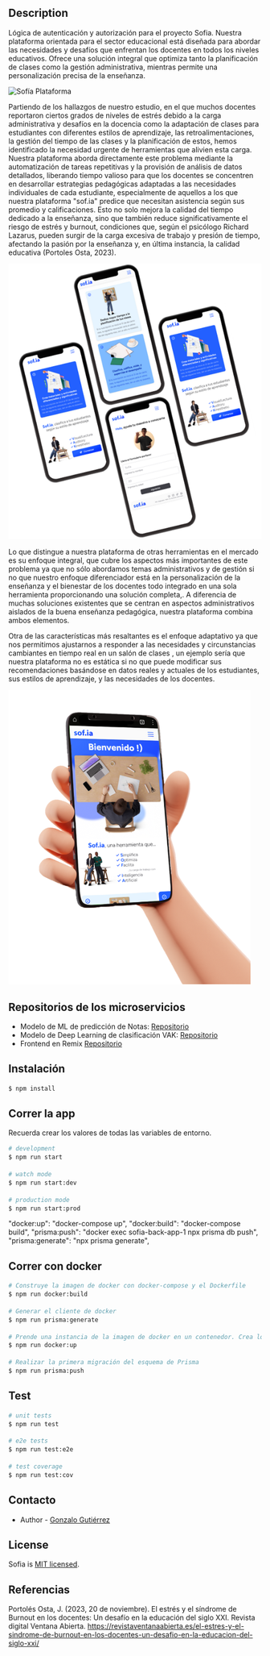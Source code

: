   <!--[![Backers on Open Collective](https://opencollective.com/nest/backers/badge.svg)](https://opencollective.com/nest#backer)
  [![Sponsors on Open Collective](https://opencollective.com/nest/sponsors/badge.svg)](https://opencollective.com/nest#sponsor)-->

## Description

Lógica de autenticación y autorización para el proyecto Sofia.
Nuestra plataforma orientada para el sector educacional está diseñada para abordar las necesidades y desafíos que enfrentan los docentes en todos los niveles educativos. Ofrece una solución integral que optimiza tanto la planificación de clases como la gestión administrativa, mientras permite una personalización precisa de la enseñanza.

![Sofía Plataforma](./public/SofíaBanner.png)

Partiendo de los hallazgos de nuestro estudio, en el que muchos docentes reportaron ciertos grados de niveles de estrés debido a la carga administrativa y desafíos en la docencia como la adaptación de clases para estudiantes con diferentes estilos de aprendizaje, las retroalimentaciones, la gestión del tiempo de las clases y la planificación de estos, hemos identificado la necesidad urgente de herramientas que alivien esta carga. Nuestra plataforma aborda directamente este problema mediante la automatización de tareas repetitivas y la provisión de análisis de datos detallados, liberando tiempo valioso para que los docentes se concentren en desarrollar estrategias pedagógicas adaptadas a las necesidades individuales de cada estudiante, especialmente de aquellos a los que nuestra plataforma "sof.ia" predice que necesitan asistencia según sus promedio y calificaciones. Esto no solo mejora la calidad del tiempo dedicado a la enseñanza, sino que también reduce significativamente el riesgo de estrés y burnout, condiciones que, según el psicólogo Richard Lazarus, pueden surgir de la carga excesiva de trabajo y presión de tiempo, afectando la pasión por la enseñanza y, en última instancia, la calidad educativa (Portoles Osta, 2023).

![Sofía Pantallas](./public/SofiaPantallas.png)

Lo que distingue a nuestra plataforma de otras herramientas en el mercado es su enfoque integral, que cubre los aspectos más importantes de este problema ya que no sólo abordamos temas administrativos y de gestión si no que nuestro enfoque diferenciador está en la personalización de la enseñanza y el bienestar de los docentes todo integrado en una sola herramienta proporcionando una solución completa,. A diferencia de muchas soluciones existentes que se centran en aspectos administrativos aislados de la buena enseñanza pedagógica, nuestra plataforma combina ambos elementos.

Otra de las características más resaltantes es el enfoque adaptativo ya que nos permitimos ajustarnos a responder a las necesidades y circunstancias cambiantes en tiempo real en un salón de clases , un ejemplo sería  que nuestra plataforma no es estática si no que puede modificar sus recomendaciones basándose en datos reales y actuales de los estudiantes, sus estilos de aprendizaje, y las necesidades de los docentes.

![Sofía](./public/SofiaHand.png)

## Repositorios de los microservicios

- Modelo de ML de predicción de Notas: [Repositorio](https://github.com/Gonzagut99/ModeloSofiaPrediccionNotas)
- Modelo de Deep Learning de clasificación VAK: [Repositorio]([LICENSE](https://github.com/Gonzagut99/VAK-Classification))
- Frontend en Remix [Repositorio](https://github.com/Gonzagut99/Sofia-front)

## Instalación

```bash
$ npm install
```

## Correr la app
Recuerda crear los valores de todas las variables de entorno.

```bash
# development
$ npm run start

# watch mode
$ npm run start:dev

# production mode
$ npm run start:prod
```
 "docker:up": "docker-compose up",
    "docker:build": "docker-compose build",
    "prisma:push": "docker exec sofia-back-app-1 npx prisma db push",
    "prisma:generate": "npx prisma generate",
## Correr con docker 
```bash
# Construye la imagen de docker con docker-compose y el Dockerfile
$ npm run docker:build

# Generar el cliente de docker
$ npm run prisma:generate

# Prende una instancia de la imagen de docker en un contenedor. Crea los contenedores tanto de la base de datos como la aplicación Nest
$ npm run docker:up

# Realizar la primera migración del esquema de Prisma
$ npm run prisma:push
```

## Test

```bash
# unit tests
$ npm run test

# e2e tests
$ npm run test:e2e

# test coverage
$ npm run test:cov
```

## Contacto

- Author - [Gonzalo Gutiérrez](https://gonzalogutdev.me)

## License

Sofia is [MIT licensed](LICENSE).

## Referencias

Portolés Osta, J. (2023, 20 de noviembre). El estrés y el síndrome de Burnout en los docentes: Un desafío en la educación del siglo XXI. Revista digital Ventana Abierta. https://revistaventanaabierta.es/el-estres-y-el-sindrome-de-burnout-en-los-docentes-un-desafio-en-la-educacion-del-siglo-xxi/